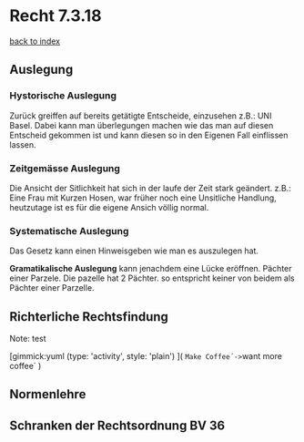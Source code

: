 

# Recht 7.3.18

[back to index](index.md)

## Auslegung

### Hystorische Auslegung

Zurück greiffen auf bereits getätigte Entscheide, einzusehen z.B.: UNI Basel. Dabei kann man überlegungen machen wie das man auf diesen Entscheid gekommen ist und kann diesen so in den Eigenen Fall einflissen lassen.

### Zeitgemässe Auslegung

Die Ansicht der Sitlichkeit hat sich in der laufe der Zeit stark geändert. z.B.: Eine Frau mit Kurzen Hosen, war früher noch eine Unsitliche Handlung, heutzutage ist es für die eigene Ansich völlig normal.

### Systematische Auslegung

Das Gesetz kann einen Hinweisgeben wie man es auszulegen hat.

**Gramatikalische Auslegung** kann jenachdem eine Lücke eröffnen. Pächter einer Parzele. Die pazelle hat 2 Pächter. so entspricht keiner von beidem als Pächter einer Parzelle. 

## Richterliche Rechtsfindung

Note: test

[gimmick:yuml (type: 'activity', style: 'plain') ]( `Make Coffee´->`want more coffee´ )

## Normenlehre

## Schranken der Rechtsordnung BV 36

